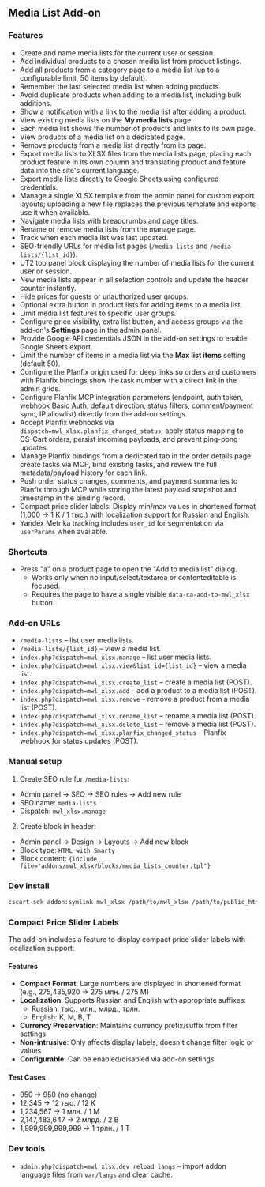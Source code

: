 ## Media List Add-on

### Features
- Create and name media lists for the current user or session.
- Add individual products to a chosen media list from product listings.
- Add all products from a category page to a media list (up to a configurable limit, 50 items by default).
- Remember the last selected media list when adding products.
- Avoid duplicate products when adding to a media list, including bulk additions.
- Show a notification with a link to the media list after adding a product.
- View existing media lists on the **My media lists** page.
- Each media list shows the number of products and links to its own page.
- View products of a media list on a dedicated page.
- Remove products from a media list directly from its page.
- Export media lists to XLSX files from the media lists page, placing each product feature in its own column and translating product and feature data into the site's current language.
- Export media lists directly to Google Sheets using configured credentials.
- Manage a single XLSX template from the admin panel for custom export layouts; uploading a new file replaces the previous template and exports use it when available.
- Navigate media lists with breadcrumbs and page titles.
- Rename or remove media lists from the manage page.
- Track when each media list was last updated.
- SEO-friendly URLs for media list pages (`/media-lists` and `/media-lists/{list_id}`).
- UT2 top panel block displaying the number of media lists for the current user or session.
- New media lists appear in all selection controls and update the header counter instantly.
- Hide prices for guests or unauthorized user groups.
- Optional extra button in product lists for adding items to a media list.
- Limit media list features to specific user groups.
- Configure price visibility, extra list button, and access groups via the add-on's **Settings** page in the admin panel.
- Provide Google API credentials JSON in the add-on settings to enable Google Sheets export.
- Limit the number of items in a media list via the **Max list items** setting (default 50).
- Configure the Planfix origin used for deep links so orders and customers with Planfix bindings show the task number with a direct link in the admin grids.
- Configure Planfix MCP integration parameters (endpoint, auth token, webhook Basic Auth, default direction, status filters, comment/payment sync, IP allowlist) directly from the add-on settings.
- Accept Planfix webhooks via `dispatch=mwl_xlsx.planfix_changed_status`, apply status mapping to CS-Cart orders, persist incoming payloads, and prevent ping-pong updates.
- Manage Planfix bindings from a dedicated tab in the order details page: create tasks via MCP, bind existing tasks, and review the full metadata/payload history for each link.
- Push order status changes, comments, and payment summaries to Planfix through MCP while storing the latest payload snapshot and timestamp in the binding record.
- Compact price slider labels: Display min/max values in shortened format (1,000 → 1 K / 1 тыс.) with localization support for Russian and English.
- Yandex Metrika tracking includes `user_id` for segmentation via `userParams` when available.

### Shortcuts
- Press "a" on a product page to open the "Add to media list" dialog.
  - Works only when no input/select/textarea or contenteditable is focused.
  - Requires the page to have a single visible `data-ca-add-to-mwl_xlsx` button.

### Add-on URLs
- `/media-lists` – list user media lists.
- `/media-lists/{list_id}` – view a media list.
- `index.php?dispatch=mwl_xlsx.manage` – list user media lists.
- `index.php?dispatch=mwl_xlsx.view&list_id={list_id}` – view a media list.
- `index.php?dispatch=mwl_xlsx.create_list` – create a media list (POST).
- `index.php?dispatch=mwl_xlsx.add` – add a product to a media list (POST).
- `index.php?dispatch=mwl_xlsx.remove` – remove a product from a media list (POST).
- `index.php?dispatch=mwl_xlsx.rename_list` – rename a media list (POST).
- `index.php?dispatch=mwl_xlsx.delete_list` – remove a media list (POST).
- `index.php?dispatch=mwl_xlsx.planfix_changed_status` – Planfix webhook for status updates (POST).

### Manual setup

1. Create SEO rule for `/media-lists`:
- Admin panel -> SEO -> SEO rules -> Add new rule
- SEO name: `media-lists`
- Dispatch: `mwl_xlsx.manage`

2. Create block in header:
- Admin panel -> Design -> Layouts -> Add new block
- Block type: `HTML with Smarty`
- Block content: `{include file="addons/mwl_xlsx/blocks/media_lists_counter.tpl"}`

### Dev install

```bash
cscart-sdk addon:symlink mwl_xlsx /path/to/mwl_xlsx /path/to/public_html --templates-to-design
```

### Compact Price Slider Labels

The add-on includes a feature to display compact price slider labels with localization support:

#### Features
- **Compact Format**: Large numbers are displayed in shortened format (e.g., 275,435,920 → 275 млн. / 275 M)
- **Localization**: Supports Russian and English with appropriate suffixes:
  - Russian: тыс., млн., млрд., трлн.
  - English: K, M, B, T
- **Currency Preservation**: Maintains currency prefix/suffix from filter settings
- **Non-intrusive**: Only affects display labels, doesn't change filter logic or values
- **Configurable**: Can be enabled/disabled via add-on settings

#### Test Cases
- 950 → 950 (no change)
- 12,345 → 12 тыс. / 12 K
- 1,234,567 → 1 млн. / 1 M
- 2,147,483,647 → 2 млрд. / 2 B
- 1,999,999,999,999 → 1 трлн. / 1 T

### Dev tools

- `admin.php?dispatch=mwl_xlsx.dev_reload_langs` – import addon language files from `var/langs` and clear cache.
